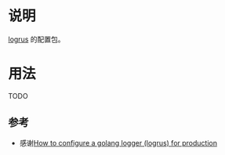 # 说明

[logrus](https://github.com/sirupsen/logrus) 的配置包。

# 用法
TODO


## 参考
- 感谢[How to configure a golang logger (logrus) for production](https://medium.com/@trierra.dev/how-to-configure-a-golang-logger-logrus-for-production-6389e5042367)
